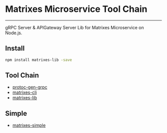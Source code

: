 # Matrixes Microservice Tool Chain
---

gRPC Server & APIGateway Server Lib for Matrixes Microservice on Node.js.

## Install

```bash
npm install matrixes-lib -save
```

## Tool Chain

- [protoc-gen-grpc](https://github.com/niklaus0823/protoc-gen-grpc)
- [matrixes-cli](https://github.com/niklaus0823/matrixes-cli)
- [matrixes-lib](https://github.com/niklaus0823/matrixes-lib)

## Simple

- [matrixes-simple](https://github.com/niklaus0823/matrixes-simple)

